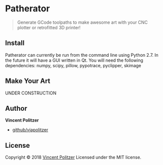 # Patherator

> Generate GCode toolpaths to make awesome art with your CNC plotter or retrofitted 3D printer!

## Install

Patherator can currently be run from the command line using Python 2.7. In the future it will have a GUI written in Qt. You will need the following dependencies:
numpy, scipy, pillow, pypotrace, pyclipper, skimage

## Make Your Art

UNDER CONSTRUCTION

## Author

**Vincent Politzer**

* [github/vjapolitzer](https://github.com/vjapolitzer)

## License

Copyright © 2018 [Vincent Politzer](https://github.com/vjapolitzer)
Licensed under the MIT license.
